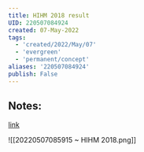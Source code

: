```yaml
---
title: HIHM 2018 result
UID: 220507084924
created: 07-May-2022
tags:
  - 'created/2022/May/07'
  - 'evergreen'
  - 'permanent/concept'
aliases: '220507084924'
publish: False
---
```

## Notes:
[link](https://s3.us-west-2.amazonaws.com/secure.notion-static.com/06b8e7c6-6096-460d-980b-3f1965a0b2f1/TRAN_ANH_DUNG_21_Km.pdf?X-Amz-Algorithm=AWS4-HMAC-SHA256&X-Amz-Content-Sha256=UNSIGNED-PAYLOAD&X-Amz-Credential=AKIAT73L2G45EIPT3X45%2F20220507%2Fus-west-2%2Fs3%2Faws4_request&X-Amz-Date=20220507T014857Z&X-Amz-Expires=86400&X-Amz-Signature=c34aa7327ea45dba3be1632c91d508962607ffe2df17f88d10144a425a394f41&X-Amz-SignedHeaders=host&response-content-disposition=filename%20%3D%22TRAN_ANH_DUNG_21_Km.pdf%22&x-id=GetObject)

![[20220507085915 ~ HIHM 2018.png]]